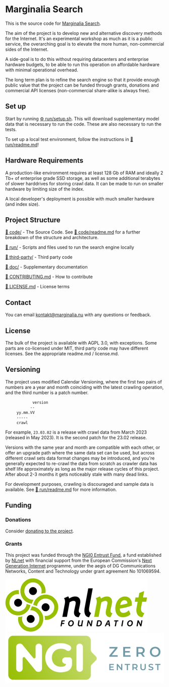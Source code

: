 # Marginalia Search

This is the source code for [Marginalia Search](https://search.marginalia.nu). 

The aim of the project is to develop new and alternative discovery methods for the Internet. 
It's an experimental workshop as much as it is a public service, the overarching goal is to
elevate the more human, non-commercial sides of the Internet.

A side-goal is to do this without requiring datacenters and enterprise hardware budgets, 
to be able to run this operation on affordable hardware with minimal operational overhead. 

The long term plan is to refine the search engine so that it provide enough public value 
that the project can be funded through grants, donations and commercial API licenses 
(non-commercial share-alike is always free).

## Set up

Start by running [⚙️ run/setup.sh](run/setup.sh). This will download supplementary model data that is necessary to run the code. 
These are also necessary to run the tests. 

To set up a local test environment, follow the instructions in [📄 run/readme.md](run/readme.md)!

## Hardware Requirements

A production-like environment requires at least 128 Gb of RAM and ideally 2 Tb+ of enterprise 
grade SSD storage, as well as some additional terabytes of slower harddrives for storing crawl
data. It can be made to run on smaller hardware by limiting size of the index. 

A local developer's deployment is possible with much smaller hardware (and index size). 

## Project Structure

[📁 code/](code/) - The Source Code. See [📄 code/readme.md](code/readme.md) for a further breakdown of the structure and architecture.

[📁 run/](run/) - Scripts and files used to run the search engine locally

[📁 third-party/](third-party/) - Third party code

[📁 doc/](doc/) - Supplementary documentation

[📄 CONTRIBUTING.md](CONTRIBUTING.md) - How to contribute

[📄 LICENSE.md](LICENSE.md) - License terms

## Contact

You can email <kontakt@marginalia.nu> with any questions or feedback.

## License

The bulk of the project is available with AGPL 3.0, with exceptions. Some parts are co-licensed under MIT, 
third party code may have different licenses. See the appropriate readme.md / license.md.

## Versioning

The project uses modified Calendar Versioning, where the first two pairs of numbers are a year and month coinciding 
with the latest crawling operation, and the third number is a patch number.

```
            version
           --
     yy.mm.VV
     -----
     crawl
```

For example, `23.03.02` is a release with crawl data from March 2023 (released in May 2023).
It is the second patch for the 23.02 release.

Versions with the same year and month are compatible with each other, or offer an upgrade path where the same 
data set can be used, but across different crawl sets data format changes may be introduced, and you're generally
expected to re-crawl the data from scratch as crawler data has shelf life approximately as long as the major release
cycles of this project. After about 2-3 months it gets noticeably stale with many dead links.

For development purposes, crawling is discouraged and sample data is available. See [📄&nbsp;run/readme.md](run/readme.md)
for more information. 

## Funding

### Donations

Consider [donating to the project](https://www.marginalia.nu/marginalia-search/supporting/).

### Grants

This project was funded through the [NGI0 Entrust Fund](https://nlnet.nl/entrust), a fund established by [NLnet](https://nlnet.nl) with financial support from the European Commission's [Next Generation Internet](https://ngi.eu/) programme, under the aegis of DG Communications Networks, Content and Technology under grant agreement No 101069594.

![NLnet Foundation](nlnet.png)
![NGI0](NGI0Entrust_tag.svg)